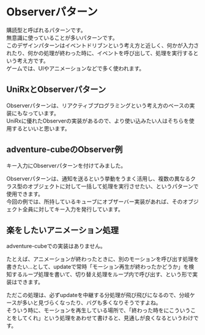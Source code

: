 # Observerパターン
購読型と呼ばれるパターンです。  
無意識に使っていることが多いパターンです。  
このデザインパターンはイベントドリブンという考え方と近しく、何かが入力されたり、何かの処理が終わった時に、イベントを呼び出して、処理を実行するという考え方です。  
ゲームでは、UIやアニメーションなどで多く使われます。  


## UniRxとObserverパターン
Observerパターンは、リアクティブプログラミングという考え方のベースの実装にもなっています。  
UniRxに優れたObserverの実装があるので、より使い込みたい人はそちらを使用するといいと思います。  


## adventure-cubeのObserver例
キー入力にObserverパターンを付けてみました。

Observerパターンは、通知を送るという挙動をうまく活用し、複数の異なるクラス型のオブジェクトに対して一括して処理を実行させたい、というパターンで使用できます。  
今回の例では、所持しているキューブにオブザーバー実装があれば、そのオブジェクト全員に対してキー入力を発行しています。  




## 楽をしたいアニメーション処理
adventure-cubeでの実装はありません。  

たとえば、アニメーションが終わったときに、別のモーションを呼び出す処理を書きたい…として、updateで常時「モーション再生が終わったかどうか」を検知するループ処理を書いて、切り替え処理をループ内で呼び出す、という形で実装はできます。  

ただこの処理は、必ずupdateを中継する分処理が飛び飛びになるので、分岐ケースが多いと見づらくなったり、バグも多くなりそうですよね。  
そういう時に、モーションを再生している場所で、「終わった時をにこういうことをしてくれ」という処理をあわせて書けると、見通しが良くなるというわけです。
